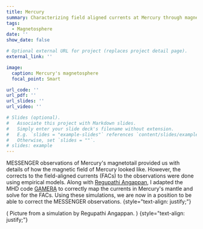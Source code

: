 ```yaml
---
title: Mercury
summary: Characterizing field aligned currents at Mercury through magnetospheric simulations
tags:
  - Magnetosphere
date: ''
show_date: false

# Optional external URL for project (replaces project detail page).
external_link: ''

image:
  caption: Mercury's magnetosphere
  focal_point: Smart

url_code: ''
url_pdf: ''
url_slides: ''
url_video: ''

# Slides (optional).
#   Associate this project with Markdown slides.
#   Simply enter your slide deck's filename without extension.
#   E.g. `slides = "example-slides"` references `content/slides/example-slides.md`.
#   Otherwise, set `slides = ""`.
# slides: example
---
```


MESSENGER observations of Mercury's magnetotail provided us with details of how the magnetic field of Mercury looked like. However, the corrects to the field-aligned currents (FACs) to the observations were done using empirical models. Along with [Regupathi Angappan](https://reguang.wixsite.com/regupathiangappan), I adapted the MHD code [GAMERA](/projects/gamera) to correctly map the currents in Mercury's mantle and solve for the FACs. Using these simulations, we are now in a position to be able to correct the MESSENGER observations.
{style="text-align: justify;"}

( Picture from a simulation by Regupathi Angappan. )
{style="text-align: justify;"}
